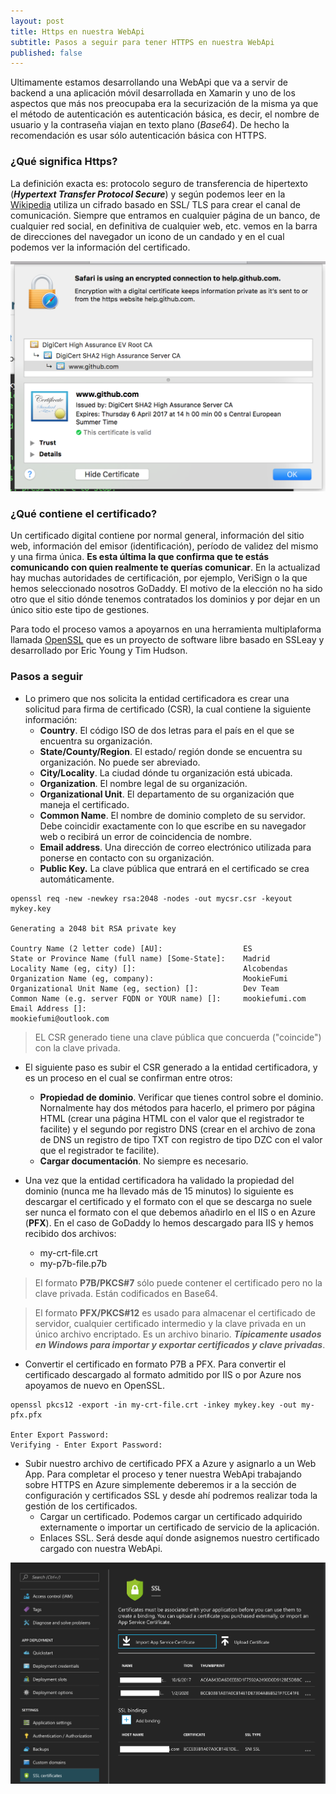 ```yaml
---
layout: post
title: Https en nuestra WebApi
subtitle: Pasos a seguir para tener HTTPS en nuestra WebApi
published: false
---
```


Ultimamente estamos desarrollando una WebApi que va a servir de backend a una aplicación móvil desarrollada en Xamarin y uno de los aspectos que más nos preocupaba era la securización de la misma ya que el método de autenticación es autenticación básica, es decir, el nombre de usuario y la contraseña viajan en texto plano (_Base64_). De hecho la recomendación es usar sólo autenticación básica con HTTPS.

### ¿Qué significa Https? 
La definición exacta es: protocolo seguro de transferencia de hipertexto (_**Hypertext Transfer Protocol Secure**_) y según podemos leer en la [Wikipedia](https://es.wikipedia.org/wiki/Hypertext_Transfer_Protocol_Secure) utiliza un cifrado basado en SSL/ TLS para crear el canal de comunicación. Siempre que entramos en cualquier página de un banco, de cualquier red social, en definitiva de cualquier web, etc. vemos en la barra de direcciones del navegador un icono de un candado y en el cual podemos ver la información del certificado.

<img src="images/https-info.png" alt="https" class="img-thumbnail"/>

### ¿Qué contiene el certificado? 
Un certificado digital contiene por normal general, información del sitio web, información del emisor (identificación), período de validez del mismo y una firma única. **Es esta última la que confirma que te estás comunicando con quien realmente te querías comunicar**. En la actualizad hay muchas autoridades de certificación, por ejemplo, VeriSign o la que hemos seleccionado nosotros GoDaddy. El motivo de la elección no ha sido otro que el sitio dónde tenemos contratados los dominios y por dejar en un único sitio este tipo de gestiones.

Para todo el proceso vamos a apoyarnos en una herramienta multiplaforma llamada [OpenSSL](https://www.openssl.org) que es un proyecto de software libre basado en SSLeay y desarrollado por Eric Young y Tim Hudson.

### Pasos a seguir

* Lo primero que nos solicita la entidad certificadora es crear una solicitud para firma de certificado (CSR), la cual contiene la siguiente información:
    * **Country**. El código ISO de dos letras para el país en el que se encuentra su organización.
    * **State/County/Region**. El estado/ región donde se encuentra su organización. No puede ser abreviado.
    * **City/Locality**. La ciudad dónde tu organización está ubicada.
    * **Organization**. El nombre legal de su organización.
    * **Organizational Unit**. El departamento de su organización que maneja el certificado.
    * **Common Name**. El nombre de dominio completo de su servidor. Debe coincidir exactamente con lo que escribe en su navegador web o recibirá un error de coincidencia de nombre.    
    * **Email address**. Una dirección de correo electrónico utilizada para ponerse en contacto con su organización. 
    * **Public Key.** La clave pública que entrará en el certificado se crea automáticamente.

```
openssl req -new -newkey rsa:2048 -nodes -out mycsr.csr -keyout mykey.key

Generating a 2048 bit RSA private key

Country Name (2 letter code) [AU]:                  ES
State or Province Name (full name) [Some-State]:    Madrid
Locality Name (eg, city) []:                        Alcobendas
Organization Name (eg, company):                    MookieFumi
Organizational Unit Name (eg, section) []:          Dev Team
Common Name (e.g. server FQDN or YOUR name) []:     mookiefumi.com
Email Address []:                                   mookiefumi@outlook.com

```

> EL CSR generado tiene una clave pública que concuerda ("coincide") con la clave privada.

* El siguiente paso es subir el CSR generado a la entidad certificadora, y es un proceso en el cual se confirman entre otros:
    * **Propiedad de dominio**. Verificar que tienes control sobre el dominio. Nornalmente hay dos métodos para hacerlo, el primero por página HTML (crear una página HTML con el valor que el registrador te facilite) y el segundo por registro DNS (crear en el archivo de zona de DNS un registro de tipo TXT con registro de tipo DZC con el valor que el registrador te facilite).
	* **Cargar documentación**. No siempre es necesario.

* Una vez que la entidad certificadora ha validado la propiedad del dominio (nunca me ha llevado más de 15 minutos) lo siguiente es descargar el certificado y el formato con el que se descarga no suele ser nunca el formato con el que debemos añadirlo en el IIS o en Azure (**PFX**). En el caso de GoDaddy lo hemos descargado para IIS y hemos recibido dos archivos:
    * my-crt-file.crt
    * my-p7b-file.p7b

> El formato **P7B/PKCS#7** sólo puede contener el certificado pero no la clave privada. Están codificados en Base64.

> El formato **PFX/PKCS#12** es usado para almacenar el certificado de servidor, cualquier certificado intermedio y la clave privada en un único archivo encriptado. Es un archivo binario. _**Típicamente usados en Windows para importar y exportar certificados y clave privadas**_.

* Convertir el certificado en formato P7B a PFX. Para convertir el certificado descargado al formato admitido por IIS o por Azure nos apoyamos de nuevo en OpenSSL.

```
openssl pkcs12 -export -in my-crt-file.crt -inkey mykey.key -out my-pfx.pfx

Enter Export Password:
Verifying - Enter Export Password:

```

* Subir nuestro archivo de certificado PFX a Azure y asignarlo a un Web App.
Para completar el proceso y tener nuestra WebApi trabajando sobre HTTPS en Azure simplemente deberemos ir a la sección de configuración y certificados SSL y desde ahí podremos realizar toda la gestión de los certificados.
    * Cargar un certificado. Podemos cargar un certificado adquirido externamente o importar un certificado de servicio de la aplicación.
    * Enlaces SSL. Será desde aquí donde asignemos nuestro certificado cargado con nuestra WebApi.

<img src="images/https-azure.png" alt="https" class="img-thumbnail"/>